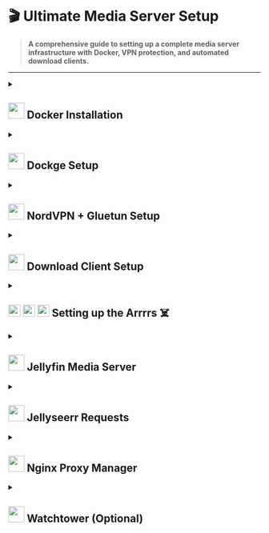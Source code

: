 # 🎬 Ultimate Media Server Setup

> **A comprehensive guide to setting up a complete media server infrastructure with Docker, VPN protection, and automated download clients.**

---

<details>
<summary>
<h2><img src="https://cdn.jsdelivr.net/gh/selfhst/icons/png/docker.png" width="32" height="32"> Docker Installation</h2>
</summary>

```bash
# Update system
sudo apt update

# Install prerequisites
sudo apt install apt-transport-https ca-certificates curl software-properties-common

# Add Docker's official GPG key
sudo apt-get update
sudo apt-get install ca-certificates curl
sudo install -m 0755 -d /etc/apt/keyrings
sudo curl -fsSL https://download.docker.com/linux/ubuntu/gpg -o /etc/apt/keyrings/docker.asc
sudo chmod a+r /etc/apt/keyrings/docker.asc

# Add repository
echo \
  "deb [arch=$(dpkg --print-architecture) signed-by=/etc/apt/keyrings/docker.asc] https://download.docker.com/linux/ubuntu \
  $(. /etc/os-release && echo "${UBUNTU_CODENAME:-$VERSION_CODENAME}") stable" | \
  sudo tee /etc/apt/sources.list.d/docker.list > /dev/null
sudo apt-get update

# Install Docker
sudo apt-get install docker-ce docker-ce-cli containerd.io docker-buildx-plugin docker-compose-plugin

# Verify installation
sudo docker run hello-world
```

</details>


<details>
<summary>
<h2><img src="https://cdn.jsdelivr.net/gh/homarr-labs/dashboard-icons/png/dockge.png" width="32" height="32"> Dockge Setup</h2>
</summary>

### Installation
```bash
# Create directories that store your stacks and stores Dockge's stack
cd /
sudo mkdir -p /opt/stacks /opt/dockge
sudo chown -R $USER:$USER /opt
cd /opt/dockge

# Download the compose.yaml
curl https://raw.githubusercontent.com/louislam/dockge/master/compose.yaml --output compose.yaml

# Start the server
sudo docker compose up -d

# If you are using docker-compose V1 or Podman
# docker-compose up -d
```

**Access:** [`http://localhost:5001`](http://localhost:5001)

</details>


<details>
<summary>
<h2><img src="https://cdn.jsdelivr.net/gh/homarr-labs/dashboard-icons/png/nordvpn.png" width="32" height="32"> NordVPN + Gluetun Setup</h2>
</summary>

### Install NordVPN Client

```bash
sh <(curl -sSf https://downloads.nordcdn.com/apps/linux/install.sh)
sudo apt install wireguard net-tools
```

### Authentication Setup

### 🖥️ Authentication Setup

#### For Non-GUI Users (Headless Servers)

1. **Access Your NordVPN Account**
   - Navigate to [Nord Account Dashboard](https://my.nordaccount.com/?nv_tri=TC_7789917667737013_1756501610170&nv_trs=1756501610171_1756502282877_1_147&_gl=1*749t8t*FPAU*MTUxMjQ1MDUzMy4xNzU2NTAxNjE0*_ga*NzU1MTQyMTYwLjE3NTY1MDE2MTA.*_ga_LEXMJ1N516*czE3NTY1MDE2MTAkbzEkZzEkdDE3NTY1MDIyODIkajYwJGwwJGgw&_ga=2.208263835.861224087.1756501721-755142160.1756501610)

2. **Locate NordVPN Service**
   - Find NordVPN under the Services menu
   
   ![NordVPN Services Menu](assets/image1.png)

3. **Generate Access Token**
   - Locate the "Access token" tab
   - Click on "Generate new token"
   
   ![NordVPN Token Generation](assets/image2.png)

4. **Login with Token**
   - Copy the generated token and run:
   ```bash
   # For headless servers
   nordvpn login --token [YOUR_TOKEN]
   
   # For GUI systems
   nordvpn login
   ```
3. **Configure permissions:**
   ```bash
   sudo usermod -aG nordvpn $USER
   nordvpn connect
   ```

---

### Extract VPN Configuration for Gluetun

```bash
# Get private key
sudo wg show nordlynx private-key

# Get IP address
ifconfig nordlynx
```

## Gluetun

Copy the private key and IP address (e.g., `10.5.0.2/16`) to your Gluetun Docker configuration.

```properties
# .env
TZ=America/New_York
VPN_SERVICE_PROVIDER=nordvpn
VPN_TYPE=wireguard
WIREGUARD_ADDRESSES=[YOUR_INET_IP]
WIREGUARD_PRIVATE_KEY=[YOUR_PRIVATE_KEY]
```


   
   ```yaml
  networks:
    servarr-network:
      name: servarr-network
      ipam:
        config:
          - subnet: 172.38.0.0/24

  services:
    gluetun:
      image: qmcgaw/gluetun
      container_name: gluetun
      hostname: gluetun
      cap_add:
        - NET_ADMIN
      devices:
        - /dev/net/tun:/dev/net/tun
      networks:
        servarr-network:
          ipv4_address: 172.38.0.2
      ports:
        - 8080:8080 # qbittorrent
        - 6881:6881 # qbittorrent listen
        - 6881:6881/udp # qbittorrent listen
        - 9696:9696 # prowlarr
      volumes:
        - ./gluetun:/gluetun
      environment:
        - VPN_SERVICE_PROVIDER=${VPN_SERVICE_PROVIDER}
        - VPN_TYPE=${VPN_TYPE}
        - WIREGUARD_PRIVATE_KEY=${WIREGUARD_PRIVATE_KEY}
        - WIREGUARD_ADDRESSES=${WIREGUARD_ADDRESSES}
        - TZ=${TZ}
        - UPDATER_PERIOD=24h
      healthcheck:
        test: ping -c 1 www.google.com || exit 1
        interval: 20s
        timeout: 10s
        retries: 5
      restart: unless-stopped
   ```

</details>


<details>
<summary>
<h2><img src="https://cdn.jsdelivr.net/gh/homarr-labs/dashboard-icons/png/qbittorrent.png" width="32" height="32"> Download Client Setup</h2>
</summary>

```yaml
qbittorrent:
    image: lscr.io/linuxserver/qbittorrent
    container_name: qbittorrent
    network_mode: service:gluetun
    environment:
      - PUID=${PUID}
      - PGID=${PGID}
      - TZ=${TZ}
      - WEBUI_PORT=8080
    volumes:
      - ./qbittorrent:/config
      - ${DOWNLOADS_DIRECTORY}:/downloads
    restart: unless-stopped
    depends_on:
      gluetun:
        condition: service_healthy
```

```properties
PUID=1000
PGID=1000

DOWNLOADS_DIRECTORY=/mnt/media/Downloads
```

### QBittorrent Configuration

**Access:** `127.0.0.1:8085` | **NZBget:** `127.0.0.1:6789`

#### Initial Login

1. Find temporary password in Dockge logs: `admin / [generated_password]`
2. Change username/password in settings after login

---

### Recommended Torrent Trackers

<details>
<summary>
🔗 <strong>Click to expand tracker list</strong> (Copy and paste into QBittorrent settings) [Source](https://newtrackon.com/list)
</summary>

```
udp://tracker.opentrackr.org:1337/announce
udp://p4p.arenabg.com:1337/announce
udp://d40969.acod.regrucolo.ru:6969/announce
udp://evan.im:6969/announce
https://tracker.jdx3.org:443/announce
udp://retracker.lanta.me:2710/announce
http://lucke.fenesisu.moe:6969/announce
http://tracker.renfei.net:8080/announce
https://tracker.expli.top:443/announce
https://tr.nyacat.pw:443/announce
udp://tracker.ducks.party:1984/announce
udp://extracker.dahrkael.net:6969/announce
http://ipv4.rer.lol:2710/announce
udp://tracker.tvunderground.org.ru:3218/announce
udp://tracker.kmzs123.cn:17272/announce
https://tracker.alaskantf.com:443/announce
udp://tracker.dler.com:6969/announce
http://bt.okmp3.ru:2710/announce
udp://tracker.torrent.eu.org:451/announce
http://tracker.mywaifu.best:6969/announce
udp://bandito.byterunner.io:6969/announce
udp://tracker.plx.im:6969/announce
udp://open.stealth.si:80/announce
https://tracker.moeblog.cn:443/announce
https://tracker.yemekyedim.com:443/announce
udp://tracker.fnix.net:6969/announce
udp://martin-gebhardt.eu:25/announce
udp://tracker.valete.tf:9999/announce
http://tracker.bt4g.com:2095/announce
udp://retracker01-msk-virt.corbina.net:80/announce
udp://tracker.srv00.com:6969/announce
udp://open.demonii.com:1337/announce
udp://www.torrent.eu.org:451/announce
udp://bt.bontal.net:6969/announce
udp://tracker.torrust-demo.com:6969/announce
http://open.trackerlist.xyz:80/announce
udp://tracker.gigantino.net:6969/announce
http://torrent.hificode.in:6969/announce
udp://tracker.therarbg.to:6969/announce
udp://opentracker.io:6969/announce
udp://1c.premierzal.ru:6969/announce
http://0123456789nonexistent.com:80/announce
udp://tracker.cloudbase.store:1333/announce
http://shubt.net:2710/announce
udp://tracker.zupix.online:1333/announce
udp://tracker.rescuecrew7.com:1337/announce
udp://tracker.startwork.cv:1337/announce
udp://tracker.skillindia.site:6969/announce
udp://tracker.hifitechindia.com:6969/announce
udp://tracker.bitcoinindia.space:6969/announce
udp://ttk2.nbaonlineservice.com:6969/announce
https://tracker.zhuqiy.top:443/announce
https://2.tracker.eu.org:443/announce
udp://tracker.hifimarket.in:2710/announce
https://4.tracker.eu.org:443/announce
https://3.tracker.eu.org:443/announce
udp://tr4ck3r.duckdns.org:6969/announce
udp://6ahddutb1ucc3cp.ru:6969/announce
https://shahidrazi.online:443/announce

```

</details>

**Add to QBittorrent:** Settings → BitTorrent → "Automatically add these trackers to new downloads"

</details>

<details>
<summary>
<h2><img src="https://cdn.jsdelivr.net/gh/homarr-labs/dashboard-icons/png/prowlarr.png" width="24" height="24"> <img src="https://cdn.jsdelivr.net/gh/homarr-labs/dashboard-icons/png/radarr.png" width="24" height="24"> <img src="https://cdn.jsdelivr.net/gh/homarr-labs/dashboard-icons/png/sonarr.png" width="24" height="24"> Setting up the Arrrrs ☠️</h2>
</summary>

Setup for **Prowlarr**, **Radarr**, and **Sonarr**.

2. Deploy Radarr and Sonarr
```yaml
  prowlarr:
    image: lscr.io/linuxserver/prowlarr:latest
    container_name: prowlarr
    network_mode: service:gluetun
    environment:
      - PUID=${PUID}
      - PGID=${PGID}
      - TZ=${TZ}
    volumes:
      - ./prowlarr:/config
      - ./prowlarr/backup:/data/backup
    restart: unless-stopped
    depends_on:
      gluetun:
        condition: service_healthy
  flaresolverr:
    container_name: flaresolverr
    image: ghcr.io/flaresolverr/flaresolverr:latest
    network_mode: service:gluetun
    environment:
      - LOG_LEVEL=info
    restart: unless-stopped
    depends_on:
      gluetun:
        condition: service_healthy
  sonarr:
    image: lscr.io/linuxserver/sonarr:latest
    container_name: sonarr
    environment:
      - PUID=${PUID}
      - PGID=${PGID}
      - TZ=${TZ}
    volumes:
      - ./sonarr:/config
      - ${SONARR_BACKUP_DIR}:/data/Backup
      - ${SHOWS_DIRECTORY}:/data/tvshows
      - ${DOWNLOADS_DIRECTORY}:/downloads
    ports:
      - 8989:8989
    restart: unless-stopped
    networks:
      servarr-network:
        ipv4_address: 172.38.0.3
  radarr:
    image: lscr.io/linuxserver/radarr:latest
    container_name: radarr
    environment:
      - PUID=${PUID}
      - PGID=${PGID}
      - TZ=${TZ}
    volumes:
      - ./radarr:/config
      - ${MOVIES_DIRECTORY}:/data/movies
      - ${RADARR_BACKUP_DIR}:/data/backup
      - ${DOWNLOADS_DIRECTORY}:/downloads
    ports:
      - 7878:7878
    restart: unless-stopped
    networks:
      servarr-network:
        ipv4_address: 172.38.0.4
```

```properties 
MOVIES_DIRECTORY=/mnt/media/Radarr/Movies
RADARR_BACKUP_DIR=/mnt/media/Radarr/Backup
SHOWS_DIRECTORY=/mnt/media/Sonarr/Shows
SONARR_BACKUP_DIR=/mnt/media/Sonarr/Backup
```

### 2. Set Permissions

```bash
sudo chown -R $USER:$USER /mnt/media
```

### 3. Prowlarr Configuration

**Access:** [`http://localhost:9697`](http://localhost:9697)

1. **Settings** → **Apps** → Connect Radarr & Sonarr (use API keys)
2. **Settings** → **Apps** → Connect QBittorrent 
3. **Indexers** → Add public indexers (1337x, RARBG, TPB, YTS, EZTV)
4. **Optional:** Configure FlareSolverr for Cloudflare bypass

### 4. Radarr Configuration

**Access:** [http://localhost:7878](http://localhost:7878)

1. **Settings** → **Media Management** → Add Root Folder: `/data/movies`
2. **Settings** → **Download Clients** → Add QBittorrent (category: `movies`)
3. **Settings** → **Profiles** → Configure quality preferences

### 5. Sonarr Configuration

**Access:** [http://localhost:8989](http://localhost:8989)

1. **Settings** → **Media Management** → Add Root Folder: `/data/tvshows`
2. **Settings** → **Media Management** → Enable folder management options
3. **Settings** → **Download Clients** → Add QBittorrent (category: `tv`)
4. **Settings** → **Profiles** → Configure quality preferences

</details>


<details>
<summary>
<h2><img src="https://cdn.jsdelivr.net/gh/homarr-labs/dashboard-icons/png/jellyfin.png" width="32" height="32"> Jellyfin Media Server</h2>
</summary>



### Docker Compose

```yaml
services:
  jellyfin:
    image: jellyfin/jellyfin:latest
    container_name: jellyfin
    user: ${PUID}:${PGID}
    volumes:
      - ./jellyfin:/config
      - ./jellyfin/cache:/cache
      - type: bind
        source: ${MOVIES_DIRECTORY}
        target: /media/movies
      - type: bind
        source: ${SHOWS_DIRECTORY}
        target: /media/shows
      - type: bind
        source: ${GENRES_DIRECTORY}
        target: /media/genres
    restart: unless-stopped
    extra_hosts:
      - host.docker.internal:host-gateway
    networks:
      - jellyfin-network
    ports:
      - 8096:8096
networks:
  jellyfin-network:
    driver: bridge
```

## Jellyfin Setup

**Access:** [`http://localhost:8096`](http://localhost:8096)

1. **Language Selection** & **Admin Account** setup
2. **Add Media Libraries:**
   - Movies: `/media/movies`
   - TV Shows: `/media/shows`

Once you've setup and logged into Jellyfin, clone the repo in ```/opt``` then go back to Dockge and add these binds to Jellyfin volumes.

```bash
cd /opt
git clone https://github.com/thehomelabguy/jellyfin-setup.git
```

```yaml
      - /opt/jellyfin-setup/images/favicon.png:/jellyfin/jellyfin-web/favicon.png
      - /opt/jellyfin-setup/images/bc8d51405ec040305a87.ico:/jellyfin/jellyfin-web/bc8d51405ec040305a87.ico
      - /opt/jellyfin-setup/images/banner-dark.png:/jellyfin/jellyfin-web/assets/img/banner-dark.png
      - /opt/jellyfin-setup/images/banner-light.png:/jellyfin/jellyfin-web/assets/img/banner-light.png
      - /opt/jellyfin-setup/images/touchicon.png:/jellyfin/jellyfin-web/touchicon.png
      - /opt/jellyfin-setup/images/touchicon72.png:/jellyfin/jellyfin-web/touchicon72.png
      - /opt/jellyfin-setup/images/touchicon114.png:/jellyfin/jellyfin-web/touchicon114.png
      - /opt/jellyfin-setup/images/touchicon144.png:/jellyfin/jellyfin-web/touchicon144.png
      - /opt/jellyfin-setup/images/touchicon512.png:/jellyfin/jellyfin-web/touchicon512.png
      - /opt/jellyfin-setup/code/index.html:/jellyfin/jellyfin-web/index.html
      - /opt/jellyfin-setup/code/main.jellyfin.bundle.js:/jellyfin/jellyfin-web/main.jellyfin.bundle.js
      - /opt/jellyfin-setup/code/main.jellyfin.7d6eaeb032d03eb0ae47.css:/jellyfin/jellyfin-web/main.jellyfin.7d6eaeb032d03eb0ae47.css
      - /opt/jellyfin-setup/code/home-html.8ce38bc7d6dc073656d4.chunk.js:/jellyfin/jellyfin-web/home-html.8ce38bc7d6dc073656d4.chunk.js
      - /opt/jellyfin-setup/code/73233.d08d0c3a593dcbf1c7c7.chunk.js:/jellyfin/jellyfin-web/73233.d08d0c3a593dcbf1c7c7.chunk.js
```

Restart Jellyfin.

## Jellyfin Custom CSS

Go to Dashboard -> General -> Custom CSS code and add:

```css
@import url(https://cdn.jsdelivr.net/gh/apensotti/ZestyTheme@main/theme.css);
@import url('https://cdn.jsdelivr.net/gh/stpnwf/ZestyTheme@latest/colorschemes/gray.css');

.adminDrawerLogo img { content: url(https://imagedelivery.net/ZYTNwtC8cUrRhA9tP_rjhg/9c952c1e-f37a-445e-ef74-609621ae6600/public) !important; } imgLogoIcon { content: url(https://imagedelivery.net/ZYTNwtC8cUrRhA9tP_rjhg/9c952c1e-f37a-445e-ef74-609621ae6600/public) !important; } .pageTitleWithLogo { background-image: url(https://imagedelivery.net/ZYTNwtC8cUrRhA9tP_rjhg/9c952c1e-f37a-445e-ef74-609621ae6600/public) !important; }
```

Click ```F12``` and right click the page refresh button and click ```Empty Cache and Hard Reload```  

## Genres Setup (Linux Only)

```bash
# Download Python and venv
sudo apt update && sudo apt install python3 python3-pip python3-venv -y

# Navigate to auto-genre directory and setup virtual environment
cd /opt/jellyfin-setup/auto-genre
python3 -m venv venv
source venv/bin/activate
pip install -r requirements.txt
```

Change Jellyfin Username and Password in .env file. 

```bash 
# /auto-genre/.env

# Jellyfin server URL (include http:// or https://)
# Example: https://jellyfin.example.com or http://localhost:8096
SERVER_URL=https://your-jellyfin-server.com:8096

# Jellyfin username and password
USERNAME=your-jellyfin-username
PASSWORD=your-jellyfin-password

# Docker example: /home/user/movies:/media/movies
# Native example: /home/user/movies
MOVIES_DIR=/path/to/your/movies

# Docker example: /home/user/genres:/media/genres
# Native example: /home/user/genres
GENRES_DIR=/path/to/your/genres

# Whether to include TV shows in genre linking (true/false)
# Default: true
INCLUDE_SHOWS=true

# Docker example: /home/user/tvshows:/media/tvshows
# Native example: /home/user/tvshows
SHOWS_DIR=/path/to/your/tvshows
```

Make sure /Genres is owned by your current user
```bash
sudo chown -R $USER:$USER path/to/your/Genres
```

Run the create_genre_symlinks.py script.
```bash
./create_genre_symlinks.py
```

## Plugins

Go to Dashboard -> Catalog:

Install the following plugins:

``` 
AniDB
AniList
Artwork
Chapter Segments Provider
Fanart
OMDb
Open Subtitles
Playback Reporting
Reports
Session Cleaner
Studio Images
Subtitle Extract
TMDb
TMDb Boxsets
TVmaze
TheTVDB
Trakt
```

Now go to the setting icon next to ```Catalog``` and click ```+```

```
Repository Name: Merge Versions
Repository URL: https://raw.githubusercontent.com/danieladov/JellyfinPluginManifest/master/manifest.json
```

Go back to catalog and install ```Merge Versions```

Go to Dashboard and click ```Restart```, wait and refresh.

Finally go to Dashboard -> Scheduled Tasks run TMDb ```Scan library for new box sets```

</details>

<details>
<summary>
<h2><img src="https://cdn.jsdelivr.net/gh/homarr-labs/dashboard-icons/png/jellyseerr.png" width="32" height="32"> Jellyseerr Requests</h2>
</summary>

```yaml
services:
  jellyseerr:
    image: fallenbagel/jellyseerr:latest
    container_name: jellyseerr
    environment:
      - LOG_LEVEL=debug
      - TZ=America/New_York
      - PORT=5055
    ports:
      - 5055:5055
    volumes:
      - ./config:/app/config
    restart: unless-stopped
```

Setting up Jellyseer:
1. Choose Jellyfin
2. Add Jellyfin IP (Leave Base URL blank)
3. Input Jellyfin Username and Password
4. Click ```Sync Libraries``` and select ONLY ```Movies``` and ```Shows```
5. Radarr Setup:
   - Server Name: Radarr
   - Hostname or IP: radarr
   - Port: 7878
   - API Key: (from Radarr settings)
   - Base URL: (leave blank)
   - Quality Profile: (select preferred)
   - Root Folder: /data/movies
6. Sonarr Setup:
   - Server Name: Sonarr
   - Hostname or IP: sonarr
   - Port: 8989
   - API Key: (from Sonarr settings)
   - Base URL: (leave blank)
   - Quality Profile: (select preferred)
   - Root Folder: /data/tv

</details>

<details>
<summary>
<h2><img src="https://cdn.jsdelivr.net/gh/homarr-labs/dashboard-icons/png/nginx-proxy-manager.png" width="32" height="32"> Nginx Proxy Manager</h2>
</summary>

Nginx Proxy Manager is a simple, powerful tool for managing Nginx proxy hosts with a beautiful web interface. It allows you to easily set up SSL certificates, manage domains, and create proxy configurations without touching Nginx configuration files.

### Docker Compose

```yaml
services:
  nginx:
    image: jc21/nginx-proxy-manager:latest
    restart: unless-stopped
    ports:
      # These ports are in format <host-port>:<container-port>
      - 80:80 # Public HTTP Port
      - 443:443 # Public HTTPS Port
      - 81:81 # Admin Web Port
    volumes:
      - ./data:/data
      - ./letsencrypt:/etc/letsencrypt
networks:
  jellyfin_jellyfin-network:
    external: true
  servarr_servarr-network:
    external: true
```

### Initial Setup

**Access:** [`http://localhost:81`](http://localhost:81)

**Default Login Credentials:**
- Email: `admin@example.com`
- Password: `changeme`

**Important:** Change these credentials immediately after first login!

### Configuration Steps

1. **Login** with default credentials
2. **Change Admin Credentials:**
   - Go to Users → Edit admin user
   - Update email and password
   - Save changes

3. **Add Proxy Hosts:**
   - Click "Proxy Hosts" → "Add Proxy Host"
   - Enter your domain name
   - Set destination IP and port (e.g., `jellyfin:8096`)
   - Enable "Block Common Exploits"
   - Enable "Websockets Support" if needed

4. **SSL Certificate Setup:**
   - Go to the "SSL" tab
   - Select "Request a new SSL Certificate"
   - Enter your email
   - Enable "Force SSL" and "HTTP/2 Support"
   - Click "Save"

### Common Proxy Configurations

**Jellyfin Media Server:**
- Domain: `jellyfin.yourdomain.com`
- Forward IP: `jellyfin` (container name)
- Forward Port: `8096`
- Enable Websockets Support

**Radarr:**
- Domain: `radarr.yourdomain.com` 
- Forward IP: `radarr`
- Forward Port: `7878`

**Sonarr:**
- Domain: `sonarr.yourdomain.com`
- Forward IP: `sonarr` 
- Forward Port: `8989`

**Jellyseerr:**
- Domain: `requests.yourdomain.com`
- Forward IP: `jellyseerr`
- Forward Port: `5055`

### Security Recommendations

1. **Access Lists:** Create access lists to restrict admin panel access
2. **Strong Passwords:** Use complex passwords for all accounts
3. **Regular Updates:** Keep Nginx Proxy Manager updated
4. **Firewall Rules:** Configure firewall to only allow necessary ports
5. **SSL Only:** Always force SSL for public-facing services

### Troubleshooting

**Common Issues:**
- **502 Bad Gateway:** Check if target service is running and accessible
- **SSL Certificate Fails:** Ensure domain points to your server's public IP
- **Can't Access Admin Panel:** Check if port 81 is accessible and not blocked by firewall

**Logs Location:** Check container logs in Dockge or use `docker logs nginx-proxy-manager`

</details>

<details>
<summary>
<h2><img src="https://cdn.jsdelivr.net/gh/homarr-labs/dashboard-icons/png/watchtower.png" width="32" height="32"> Watchtower (Optional)</h2>
</summary>

Run this as a standalone compose or with other services, it'll update all containers with no other setup.

```yaml
services:
  watchtower:
    container_name: watchtower
    volumes:
      - /var/run/docker.sock:/var/run/docker.sock
    image: containrrr/watchtower
    command: --interval 30
    restart: unless-stopped
networks:
  jellyfin_jellyfin-network:
    external: true
  jellyseer_default:
    external: true
  servarr-network:
    external: true
```

You can use this to prevent another container from being updated by Watchtower.

```yaml
labels:
  - com.centurylinklabs.watchtower.enable=false
```

</details>
